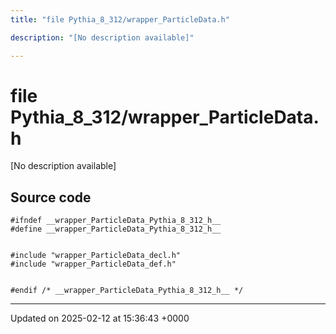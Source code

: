 ```yaml
---
title: "file Pythia_8_312/wrapper_ParticleData.h"

description: "[No description available]"

---
```


# file Pythia_8_312/wrapper_ParticleData.h

[No description available]




## Source code

```
#ifndef __wrapper_ParticleData_Pythia_8_312_h__
#define __wrapper_ParticleData_Pythia_8_312_h__


#include "wrapper_ParticleData_decl.h"
#include "wrapper_ParticleData_def.h"


#endif /* __wrapper_ParticleData_Pythia_8_312_h__ */
```


-------------------------------

Updated on 2025-02-12 at 15:36:43 +0000
